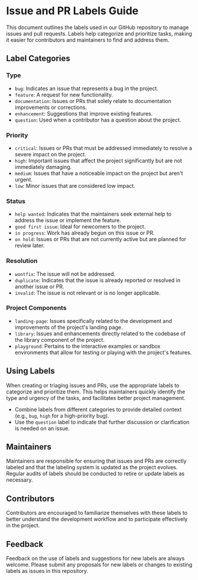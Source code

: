 # Issue and PR Labels Guide

This document outlines the labels used in our GitHub repository to manage issues and pull requests. Labels help categorize and prioritize tasks, making it easier for contributors and maintainers to find and address them.

## Label Categories

### Type
- `bug`: Indicates an issue that represents a bug in the project.
- `feature`: A request for new functionality.
- `documentation`: Issues or PRs that solely relate to documentation improvements or corrections.
- `enhancement`: Suggestions that improve existing features.
- `question`: Used when a contributor has a question about the project.

### Priority
- `critical`: Issues or PRs that must be addressed immediately to resolve a severe impact on the project.
- `high`: Important issues that affect the project significantly but are not immediately damaging.
- `medium`: Issues that have a noticeable impact on the project but aren't urgent.
- `low`: Minor issues that are considered low impact.

### Status
- `help wanted`: Indicates that the maintainers seek external help to address the issue or implement the feature.
- `good first issue`: Ideal for newcomers to the project.
- `in progress`: Work has already begun on this issue or PR.
- `on hold`: Issues or PRs that are not currently active but are planned for review later.

### Resolution
- `wontfix`: The issue will not be addressed.
- `duplicate`: Indicates that the issue is already reported or resolved in another issue or PR.
- `invalid`: The issue is not relevant or is no longer applicable.

### Project Components
- `landing-page`: Issues specifically related to the development and improvements of the project's landing page.
- `library`: Issues and enhancements directly related to the codebase of the library component of the project.
- `playground`: Pertains to the interactive examples or sandbox environments that allow for testing or playing with the project's features.

## Using Labels

When creating or triaging issues and PRs, use the appropriate labels to categorize and prioritize them. This helps maintainers quickly identify the type and urgency of the tasks, and facilitates better project management.

- Combine labels from different categories to provide detailed context (e.g., `bug`, `high` for a high-priority bug).
- Use the `question` label to indicate that further discussion or clarification is needed on an issue.

## Maintainers

Maintainers are responsible for ensuring that issues and PRs are correctly labeled and that the labeling system is updated as the project evolves. Regular audits of labels should be conducted to retire or update labels as necessary.

## Contributors

Contributors are encouraged to familiarize themselves with these labels to better understand the development workflow and to participate effectively in the project.

## Feedback

Feedback on the use of labels and suggestions for new labels are always welcome. Please submit any proposals for new labels or changes to existing labels as issues in this repository.

